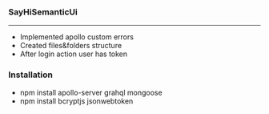 ### SayHiSemanticUi
<hr>

- Implemented apollo custom errors
- Created files&folders structure
- After login action user has token
### Installation
- npm install apollo-server grahql mongoose
- npm install bcryptjs jsonwebtoken
